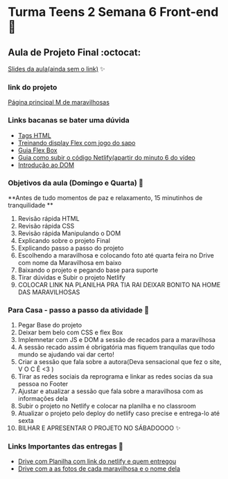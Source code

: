 
# Turma Teens 2  Semana 6 Front-end 💜
## Aula de Projeto Final  :octocat:

[Slides da aula(ainda sem o link)]()  :sparkles:

### link do projeto 
[Página principal M de maravilhosas](https://reprograma-teens2-maravilhosas.netlify.app/)


### Links bacanas se bater uma dúvida

* [Tags HTML](https://developer.mozilla.org/pt-BR/docs/Web/HTML/Element)
* [Treinando display Flex com jogo do sapo](https://flexboxfroggy.com/#pt-br)
* [Guia Flex Box](https://origamid.com/projetos/flexbox-guia-completo/)
* [Guia como subir o código Netlify(apartir do minuto 6 do vídeo](https://www.youtube.com/watch?v=wpbo183GXIA)
* [Introdução ao DOM ](https://developer.mozilla.org/pt-BR/docs/Web/API/Document_Object_Model/Introduction)

### Objetivos da aula (Domingo e Quarta)  :metal:
**Antes de tudo momentos de paz e relaxamento, 15 minutinhos de tranquilidade **
1. Revisão rápida HTML
2. Revisão rápida CSS
3. Revisão rápida Manipulando o DOM 
4. Explicando sobre o projeto Final 
5. Explicando passo a passo do projeto 
6. Escolhendo a maravilhosa e colocando foto até quarta feira no Drive com nome da Maravilhosa em baixo
7. Baixando o projeto e pegando base para suporte
8. Tirar dúvidas e Subir o projeto Netlify 
9. COLOCAR LINK NA PLANILHA PRA TIA RAI DEIXAR BONITO NA HOME DAS MARAVILHOSAS

### Para Casa - passo a passo da atividade  :rocket:

1. Pegar Base do projeto 
1. Deixar bem belo com CSS e flex Box 
3. Implemnetar com JS e DOM a sessão de recados para a maravilhosa  
4. A sessão recado assim é obrigatória mas fiquem tranquilas que todo mundo se ajudando vai dar certo!
5. Criar a sessão que fala sobre a autora(Deva sensacional que fez o site, V O C Ê <3 ) 
6. Tirar as redes sociais  da reprograma e linkar as redes socias da sua pessoa no Footer
8. Ajustar e atualizar a sessão que fala sobre a maravilhosa com as informações dela
9. Subir o projeto no Netlify e colocar na planilha e no classroom
10. Atualizar o projeto pelo deploy do netlify caso precise e entrega-lo até sexta 
11. BILHAR E APRESENTAR O PROJETO NO SÁBADOOOO :sparkles:

### Links Importantes das entregas :rocket:
* [Drive com Planilha com link do netlify e quem entregou](https://docs.google.com/spreadsheets/d/1Pjr4L9q57IRa9XqiyknwaXG9nO_SDWCkfVBO3zaTLak/edit?usp=sharing)
* [Drive com a as fotos de cada maravilhosa e o nome dela](https://drive.google.com/drive/folders/11NJKENeMgT65bnw3aEJWxQyPnMP7yRLt?usp=sharing)
